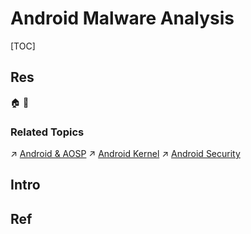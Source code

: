 # Android Malware Analysis

[TOC]



## Res
🏠 
🚧 


### Related Topics
↗ [Android & AOSP](../../../../../../../🔑%20CS%20Core/🥷🏼%20Operating%20System%20(Engineering%20Part)/Android%20&%20AOSP/Android%20&%20AOSP.md)
↗ [Android Kernel](../../../../../../../🔑%20CS%20Core/🥷🏼%20Operating%20System%20(Engineering%20Part)/Android%20&%20AOSP/Android%20Kernel/Android%20Kernel.md)
↗ [Android Security](../../../../../../Application%20Security/Virtualization%20Security/Android%20Security/Android%20Security.md)



## Intro



## Ref
[Mapping between Android permissions (that we define in the manisfest file ) to corresponding API calls /methods | Stackoverflow]: https://stackoverflow.com/q/20740632/16542494

